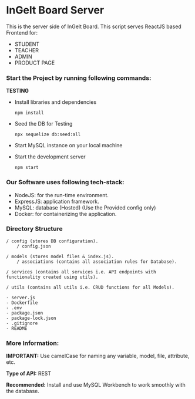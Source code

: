 # InGelt Board Server

This is the server side of InGelt Board. This script serves ReactJS based Frontend for:

- STUDENT
- TEACHER
- ADMIN
- PRODUCT PAGE

### Start the Project by running following commands:

**TESTING**

- Install libraries and dependencies

  `npm install`

- Seed the DB for Testing

  `npx sequelize db:seed:all`

- Start MySQL instance on your local machine

- Start the development server

  `npm start`

### Our Software uses following tech-stack:

- NodeJS: for the run-time environment.
- ExpressJS: application framework.
- MySQL: database (Hosted) (Use the Provided config only)
- Docker: for containerizing the application.

### Directory Structure

    / config (stores DB configuration).
        / config.json

    / models (stores model files & index.js).
        / associations (contains all association rules for Database).

    / services (contains all services i.e. API endpoints with functionality created using utils).

    / utils (contains all utils i.e. CRUD functions for all Models).

    - server.js
    - Dockerfile
    - .env
    - package.json
    - package-lock.json
    - .gitignore
    - README

### More Information:

**IMPORTANT:** Use camelCase for naming any variable, model, file, attribute, etc.

**Type of API:** REST

**Recommended:** Install and use MySQL Workbench to work smoothly with the database.
